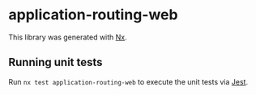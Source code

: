 # application-routing-web

This library was generated with [Nx](https://nx.dev).

## Running unit tests

Run `nx test application-routing-web` to execute the unit tests via [Jest](https://jestjs.io).
